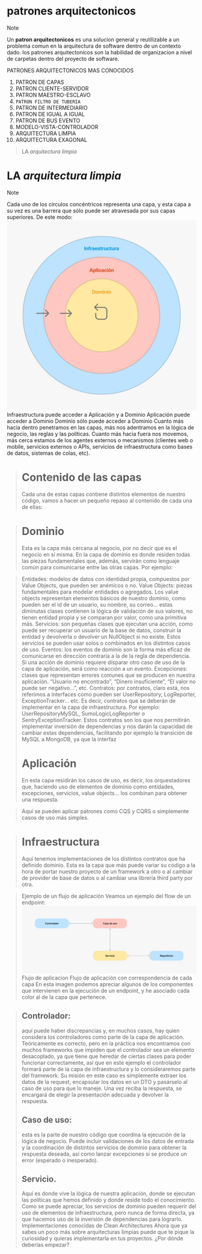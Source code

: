 # patrones arquitectonicos
>[!NOTE]
>Un **patron arquitectonicos** es una solucion general y reutilizable a un problema comun en la arquitectura de software dentro de un contexto dado. los patrones arquitectonicos son la habilidad de organizacion a nivel de carpetas dentro del proyecto de software.

PATRONES ARQUITECTONICOS MAS CONOCIDOS

1. PATRON DE CAPAS
2. PATRON CLIENTE-SERVIDOR
3. PATRON MAESTRO-ESCLAVO
4. `PATRON FILTRO DE TUBERIA`
5. PATRON DE INTERMEDIARIO
6. PATRON DE IGUAL A IGUAL
7. PATRON DE BUS EVENTO
8. MODELO-VISTA-CONTROLADOR
9. ARQUITECTURA LIMPIA 
10. ARQUITECTURA EXAGONAL

> LA  *arquitectura limpia*
# LA  *arquitectura limpia*

>[!NOTE]
>Cada uno de los círculos concéntricos representa una capa, y esta capa a su vez es una barrera que sólo puede ser atravesada por sus capas superiores. De este modo:
![alt text](image-1.png)
>Infraestructura puede acceder a Aplicación y a Dominio Aplicación puede acceder a Dominio
>Dominio sólo puede acceder a Dominio
>Cuanto más hacia dentro penetramos en las capas, más nos adentramos en la lógica de negocio, las reglas y las políticas. Cuanto más hacia fuera nos movemos, más cerca estamos de los agentes externos o mecanismos (clientes web o mobile, servicios externos o APIs, servicios de infraestructura como bases de datos, sistemas de colas, etc).

># Contenido de las capas
>Cada una de estas capas contiene distintos elementos de nuestro código, vamos a hacer un pequeño repaso al contenido de cada una de ellas:

># Dominio
>Esta es la capa más cercana al negocio, por no decir que es el negocio en sí misma. En la capa de dominio es donde residen todas las piezas fundamentales que, además, servirán como lenguaje común para comunicarse entre las otras capas. Por ejemplo:

>Entidades: modelos de datos con identidad propia, compuestos por Value Objects, que pueden ser anémicos o no.
>Value Objects: piezas fundamentales para modelar entidades o agregados. Los value objects representan elementos básicos de nuestro dominio, como pueden ser el id de un usuario, su nombre, su correo… estas diminutas clases contienen la lógica de validación de sus valores, no tienen entidad propia y se comparan por valor, como una primitiva más.
>Servicios: son pequeñas clases que ejecutan una acción, como puede ser recuperar un usuario de la base de datos, construir la entidad y devolverla o devolver un NullObject si no existe. Estos servicios se pueden usar solos o combinados en los distintos casos de uso.
>Eventos: los eventos de dominio son la forma más eficaz de comunicarse en dirección contraria a la de la regla de dependencia. Si una acción de dominio requiere disparar otro caso de uso de la capa de aplicación, será como reacción a un evento.
>Excepciones: clases que representan errores comunes que se producen en nuestra aplicación. “Usuario no encontrado”, “Dinero insuficiente”, “El valor no puede ser negativo…”, etc.
>Contratos: por contratos, claro está, nos referimos a interfaces como pueden ser UserRepository, LogReporter, ExceptionTracker… etc. Es decir, contratos que se deberán de implementar en la capa de infraestructura. Por ejemplo: UserRepositoryMySQL, SumoLogicLogReporter o SentryExceptionTracker. Estos contratos son los que nos permitirán implementar inversión de dependencias y nos darán la capacidad de cambiar estas dependencias, facilitando por ejemplo la transición de MySQL a MongoDB, ya que la interfaz 
># Aplicación
>En esta capa residirán los casos de uso, es decir, los orquestadores que, haciendo uso de elementos de dominio como entidades, excepciones, servicios, value objects… los combinan para obtener una respuesta.

>Aquí se pueden aplicar patrones como CQS y CQRS o simplemente casos de uso más simples.

># Infraestructura
>Aquí tenemos implementaciones de los distintos contratos que ha definido dominio. Esta es la capa que más puede variar su código a la hora de portar nuestro proyecto de un framework a otro o al cambiar de provider de base de datos o al cambiar una librería third party por otra.

>Ejemplo de un flujo de aplicación
>Veamos un ejemplo del flow de un endpoint:
![alt text](image-2.png)
>Flujo de aplicacion
>Flujo de aplicación con correspondencia de cada capa
>En esta imagen podemos apreciar algunos de los componentes que intervienen en la ejecución de un endpoint, y he asociado cada color al de la capa que pertenece.

>## Controlador:
> aquí puede haber discrepancias y, en muchos casos, hay quien considera los controladores como parte de la capa de aplicación. Teóricamente es correcto, pero en la práctica nos encontramos con muchos frameworks que impiden que el controlador sea un elemento desacoplado, ya que tiene que heredar de ciertas clases para poder funcionar correctamente, así que en este ejemplo el controlador formará parte de la capa de infraestructura y lo consideraremos parte del framework.
>Su misión en este caso es simplemente extraer los datos de la request, encapsular los datos en un DTO y pasárselo al caso de uso para que lo maneje. Una vez reciba la respuesta, se encargará de elegir la presentación adecuada y devolver la respuesta.
>## Caso de uso:
> esta es la parte de nuestro código que coordina la ejecución de la lógica de negocio. Puede incluir validaciones de los datos de entrada y la coordinación de distintos servicios de dominio para obtener la respuesta deseada, así como lanzar excepciones si se produce un error (esperado o inesperado).
>## Servicio.
> Aquí es donde vive la lógica de nuestra aplicación, donde se ejecutan las políticas que hemos definido y donde reside todo el conocimiento.
>Como se puede apreciar, los servicios de dominio pueden requerir del uso de elementos de infraestructura, pero nunca de forma directa, ya que hacemos uso de la inversión de dependencias para lograrlo.
>Implementaciones conocidas de Clean Architectures
>Ahora que ya sabes un poco más sobre arquitecturas limpias puede que te pique la curiosidad y quieras implementarla en tus proyectos. ¿Por dónde deberías empezar?